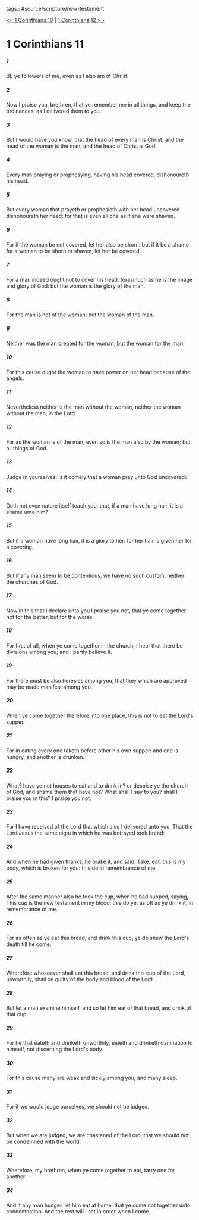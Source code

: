 tags:: #source/scripture/new-testament

[<< 1 Corinthians 10](/new-testament/07_1_Corinthians/1_Corinthians_10.md) | [1 Corinthians 12 >>](/new-testament/07_1_Corinthians/1_Corinthians_12.md)

# 1 Corinthians 11

##### 1

BE ye followers of me, even as I also am of Christ.

##### 2

Now I praise you, brethren, that ye remember me in all things, and keep the ordinances, as I delivered them to you.

##### 3

But I would have you know, that the head of every man is Christ; and the head of the woman is the man; and the head of Christ is God.

##### 4

Every man praying or prophesying, having his head covered, dishonoureth his head.

##### 5

But every woman that prayeth or prophesieth with her head uncovered dishonoureth her head: for that is even all one as if she were shaven.

##### 6

For if the woman be not covered, let her also be shorn: but if it be a shame for a woman to be shorn or shaven, let her be covered.

##### 7

For a man indeed ought not to cover his head, forasmuch as he is the image and glory of God: but the woman is the glory of the man.

##### 8

For the man is not of the woman; but the woman of the man.

##### 9

Neither was the man created for the woman; but the woman for the man.

##### 10

For this cause ought the woman to have power on her head because of the angels.

##### 11

Nevertheless neither is the man without the woman, neither the woman without the man, in the Lord.

##### 12

For as the woman is of the man, even so is the man also by the woman; but all things of God.

##### 13

Judge in yourselves: is it comely that a woman pray unto God uncovered?

##### 14

Doth not even nature itself teach you, that, if a man have long hair, it is a shame unto him?

##### 15

But if a woman have long hair, it is a glory to her: for her hair is given her for a covering.

##### 16

But if any man seem to be contentious, we have no such custom, neither the churches of God.

##### 17

Now in this that I declare unto you I praise you not, that ye come together not for the better, but for the worse.

##### 18

For first of all, when ye come together in the church, I hear that there be divisions among you; and I partly believe it.

##### 19

For there must be also heresies among you, that they which are approved may be made manifest among you.

##### 20

When ye come together therefore into one place, this is not to eat the Lord's supper.

##### 21

For in eating every one taketh before other his own supper: and one is hungry, and another is drunken.

##### 22

What? have ye not houses to eat and to drink in? or despise ye the church of God, and shame them that have not? What shall I say to you? shall I praise you in this? I praise you not.

##### 23

For I have received of the Lord that which also I delivered unto you, That the Lord Jesus the same night in which he was betrayed took bread:

##### 24

And when he had given thanks, he brake it, and said, Take, eat: this is my body, which is broken for you: this do in remembrance of me.

##### 25

After the same manner also he took the cup, when he had supped, saying, This cup is the new testament in my blood: this do ye, as oft as ye drink it, in remembrance of me.

##### 26

For as often as ye eat this bread, and drink this cup, ye do shew the Lord's death till he come.

##### 27

Wherefore whosoever shall eat this bread, and drink this cup of the Lord, unworthily, shall be guilty of the body and blood of the Lord.

##### 28

But let a man examine himself, and so let him eat of that bread, and drink of that cup.

##### 29

For he that eateth and drinketh unworthily, eateth and drinketh damnation to himself, not discerning the Lord's body.

##### 30

For this cause many are weak and sickly among you, and many sleep.

##### 31

For if we would judge ourselves, we should not be judged.

##### 32

But when we are judged, we are chastened of the Lord, that we should not be condemned with the world.

##### 33

Wherefore, my brethren, when ye come together to eat, tarry one for another.

##### 34

And if any man hunger, let him eat at home; that ye come not together unto condemnation. And the rest will I set in order when I come.
